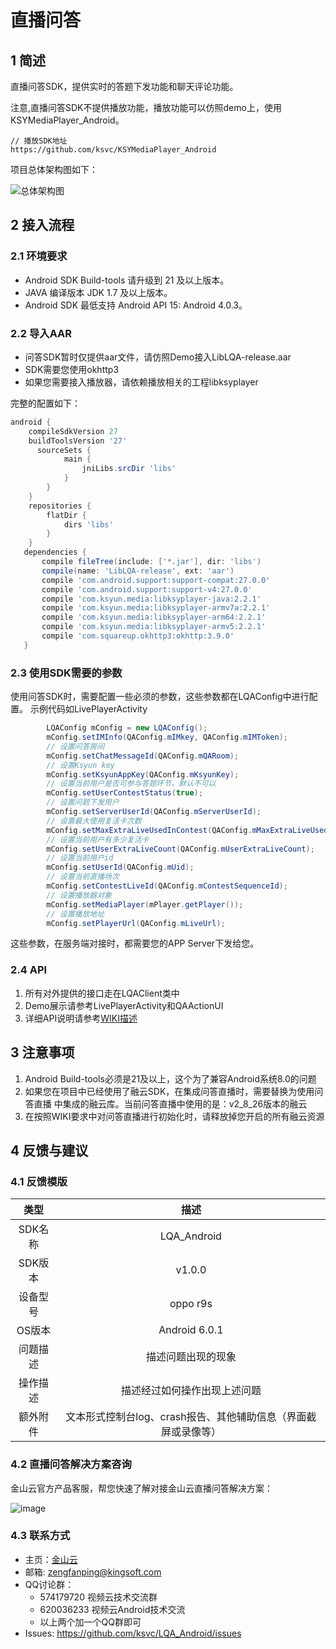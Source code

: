 # 直播问答
## 1 简述
直播问答SDK，提供实时的答题下发功能和聊天评论功能。

注意,直播问答SDK不提供播放功能，播放功能可以仿照demo上，使用KSYMediaPlayer_Android。

```
// 播放SDK地址
https://github.com/ksvc/KSYMediaPlayer_Android
```
项目总体架构图如下：

![总体架构图](https://raw.githubusercontent.com/wiki/ksvc/LQA_iOS/images/sdk_role.png)
## 2 接入流程
### 2.1 环境要求
* Android SDK Build-tools 请升级到 21 及以上版本。
* JAVA 编译版本 JDK 1.7 及以上版本。
* Android SDK 最低支持 Android API 15: Android 4.0.3。
### 2.2 导入AAR
* 问答SDK暂时仅提供aar文件，请仿照Demo接入LibLQA-release.aar
* SDK需要您使用okhttp3
* 如果您需要接入播放器，请依赖播放相关的工程libksyplayer


完整的配置如下：

```gradle
android {
    compileSdkVersion 27
    buildToolsVersion '27'
      sourceSets {
            main {
                jniLibs.srcDir 'libs'
            }
        }
    }
    repositories {
        flatDir {
            dirs 'libs'
        }
    }
   dependencies {
       compile fileTree(include: ['*.jar'], dir: 'libs')
       compile(name: 'LibLQA-release', ext: 'aar')
       compile 'com.android.support:support-compat:27.0.0'
       compile 'com.android.support:support-v4:27.0.0'
       compile 'com.ksyun.media:libksyplayer-java:2.2.1'
       compile 'com.ksyun.media:libksyplayer-armv7a:2.2.1'
       compile 'com.ksyun.media:libksyplayer-arm64:2.2.1'
       compile 'com.ksyun.media:libksyplayer-armv5:2.2.1'
       compile 'com.squareup.okhttp3:okhttp:3.9.0'
   }

```
### 2.3 使用SDK需要的参数
使用问答SDK时，需要配置一些必须的参数，这些参数都在LQAConfig中进行配置。
示例代码如LivePlayerActivity
```java
        LQAConfig mConfig = new LQAConfig();
        mConfig.setIMInfo(QAConfig.mIMkey, QAConfig.mIMToken);
        // 设置问答房间
        mConfig.setChatMessageId(QAConfig.mQARoom);
        // 设置Ksyun key
        mConfig.setKsyunAppKey(QAConfig.mKsyunKey);
        // 设置当前用户是否可参与答题环节，默认不可以
        mConfig.setUserContestStatus(true);
        // 设置问题下发用户
        mConfig.setServerUserId(QAConfig.mServerUserId);
        // 设置最大使用复活卡次数
        mConfig.setMaxExtraLiveUsedInContest(QAConfig.mMaxExtraLiveUsedInContest);
        // 设置当前用户有多少复活卡
        mConfig.setUserExtraLiveCount(QAConfig.mUserExtraLiveCount);
        // 设置当前用户id
        mConfig.setUserId(QAConfig.mUid);
        // 设置当前直播场次
        mConfig.setContestLiveId(QAConfig.mContestSequenceId);
        // 设置播放器对象
        mConfig.setMediaPlayer(mPlayer.getPlayer());
        // 设置播放地址
        mConfig.setPlayerUrl(QAConfig.mLiveUrl);

```
这些参数，在服务端对接时，都需要您的APP Server下发给您。
### 2.4 API
1. 所有对外提供的接口走在LQAClient类中
2. Demo展示请参考LivePlayerActivity和QAActionUI
3. 详细API说明请参考[WIKI描述](https://github.com/ksvc/LQA_Android/wiki)
## 3 注意事项
1. Android Build-tools必须是21及以上，这个为了兼容Android系统8.0的问题
2. 如果您在项目中已经使用了融云SDK，在集成问答直播时，需要替换为使用问答直播
中集成的融云库。当前问答直播中使用的是：v2_8_26版本的融云
3. 在按照WIKI要求中对问答直播进行初始化时，请释放掉您开启的所有融云资源

## 4 反馈与建议
### 4.1 反馈模版
|类型|描述|
|:--:|:--:|
|SDK名称	|LQA_Android|
|SDK版本	|v1.0.0|
|设备型号	|oppo r9s|
|OS版本	|Android 6.0.1|
|问题描述	|描述问题出现的现象|
|操作描述	|描述经过如何操作出现上述问题|
|额外附件|文本形式控制台log、crash报告、其他辅助信息（界面截屏或录像等）|
### 4.2 直播问答解决方案咨询
金山云官方产品客服，帮您快速了解对接金山云直播问答解决方案：

 ![image](https://raw.githubusercontent.com/wiki/ksvc/KSVSShortVideoKit_Android/images/wechat.png)
### 4.3 联系方式
  * 主页：[金山云](http://www.ksyun.com/)
  * 邮箱: zengfanping@kingsoft.com
  * QQ讨论群：
    * 574179720 视频云技术交流群
    * 620036233 视频云Android技术交流
    * 以上两个加一个QQ群即可
  * Issues: https://github.com/ksvc/LQA_Android/issues
